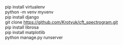 pip install virtualenv <br>
python -m venv myvenv <br>
pip install django <br>
git clone https://github.com/Krotyuk/cft_spectrogram.git<br>
pip install librosa<br>
pip install matplotlib<br>
python manage.py runserver